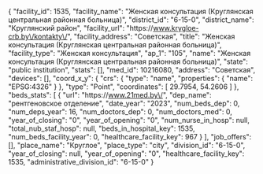 {
    "facility_id": 1535,
    "facility_name": "Женская консультация (Круглянская центральная районная больница)",
    "district_id": "6-15-0",
    "district_name": "Круглянский район",
    "facility_url": "https:\/\/www.krygloe-crb.by\/kontakty\/",
    "facility_address": "Советская",
    "title": "Женская консультация (Круглянская центральная районная больница)",
    "facility_type": "Женская консультация",
    "ap_1": "105",
    "name": "Женская консультация (Круглянская центральная районная больница)",
    "state": "public institution",
    "stats": [],
    "med_id": 10216080,
    "address": "Советская",
    "devices": [],
    "coord_x_y": {
        "crs": {
            "type": "name",
            "properties": {
                "name": "EPSG:4326"
            }
        },
        "type": "Point",
        "coordinates": [
            29.7954,
            54.2606
        ]
    },
    "beds_stats": [
        {
            "url": "https:\/\/www.21med.by\/",
            "dep_name": "рентгеновское отделение",
            "date_year": "2023",
            "num_beds_dep": 0,
            "num_deps_year": 16,
            "num_doctors_dep": 0,
            "num_doctors_med": 0,
            "year_of_closing": "0",
            "year_of_opening": "0",
            "num_nurse_in_hosp": null,
            "total_nub_staf_hosp": null,
            "beds_in_hospital_key": 1535,
            "num_beds_facility_year": 0,
            "healthcare_facility_key": 967
        }
    ],
    "job_offers": [],
    "place_name": "Круглое",
    "place_type": "city",
    "division_id": "6-15-0",
    "year_of_closing": null,
    "year_of_opening": "0",
    "healthcare_facility_key": 1535,
    "administrative_division_id": "6-15-0"
}